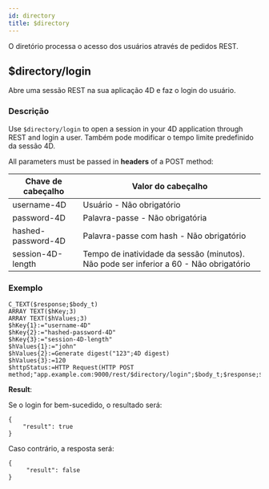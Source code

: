 ```yaml
---
id: directory
title: $directory
---
```


O diretório processa o acesso dos usuários através de pedidos REST.

## $directory/login

Abre uma sessão REST na sua aplicação 4D e faz o login do usuário.

### Descrição

Use `$directory/login` to open a session in your 4D application through REST and login a user. Também pode modificar o tempo limite predefinido da sessão 4D.

All parameters must be passed in **headers** of a POST method:

| Chave de cabeçalho | Valor do cabeçalho                                                                                        |
| ------------------ | --------------------------------------------------------------------------------------------------------- |
| username-4D        | Usuário - Não obrigatório                                                                                 |
| password-4D        | Palavra-passe - Não obrigatória                                                                           |
| hashed-password-4D | Palavra-passe com hash - Não obrigatório                                                                  |
| session-4D-length  | Tempo de inatividade da sessão (minutos). Não pode ser inferior a 60 - Não obrigatório |

### Exemplo

```4d
C_TEXT($response;$body_t)
ARRAY TEXT($hKey;3)
ARRAY TEXT($hValues;3)
$hKey{1}:="username-4D"
$hKey{2}:="hashed-password-4D"
$hKey{3}:="session-4D-length"
$hValues{1}:="john"
$hValues{2}:=Generate digest("123";4D digest)
$hValues{3}:=120
$httpStatus:=HTTP Request(HTTP POST method;"app.example.com:9000/rest/$directory/login";$body_t;$response;$hKey;$hValues)
```

**Result**:

Se o login for bem-sucedido, o resultado será:

```
{
    "result": true
}
```

Caso contrário, a resposta será:

```
{
     "result": false
}
```

